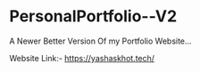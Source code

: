 # PersonalPortfolio--V2

A Newer Better Version Of my Portfolio Website...


Website Link:- https://yashaskhot.tech/
